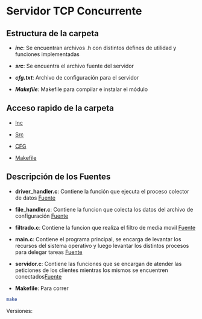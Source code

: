 # Servidor TCP Concurrente

## Estructura de la carpeta

* ***inc***: Se encuentran archivos .h con distintos defines de utilidad y funciones implementadas

* ***src***: Se encuentra el archivo fuente del servidor

* ***cfg.txt***: Archivo de configuración para el servidor

* ***Makefile***: Makefile para compilar e instalar el módulo

## Acceso rapido de la carpeta

* [Inc](/GuiaTP_02/servidor/inc/)
  
* [Src](/GuiaTP_02/servidor/src/)

* [CFG](/GuiaTP_02/servidor/cfg.txt)

* [Makefile](/GuiaTP_02/servidor/Makefile)


## Descripción de los Fuentes

* **driver_handler.c**: Contiene la función que ejecuta el proceso colector de datos [Fuente](src/driver_handler.c)

* **file_handler.c**: Contiene la funcion que colecta los datos del archivo de configuración [Fuente](src/filtrado.c)

* **filtrado.c**: Contiene la funcion que realiza el filtro de media movil [Fuente](src/file_handler.c)

* **main.c**: Contiene el programa principal, se encarga de levantar los recursos del sistema operativo y luego levantar los distintos procesos para delegar tareas [Fuente](src/main.c)

* **servidor.c**: Contiene las funciones que se encargan de atender las peticiones de los clientes mientras los mismos se encuentren conectados[Fuente](src/servidor.c)

* **Makefile**: Para correr
```sh
make 
```
Versiones:
```sh
```
